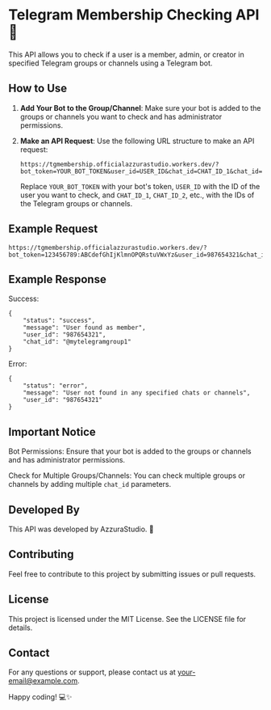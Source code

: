 # Telegram Membership Checking API 🚀

This API allows you to check if a user is a member, admin, or creator in specified Telegram groups or channels using a Telegram bot.

## How to Use

1. **Add Your Bot to the Group/Channel**: Make sure your bot is added to the groups or channels you want to check and has administrator permissions.
2. **Make an API Request**: Use the following URL structure to make an API request:

    ```plaintext
    https://tgmembership.officialazzurastudio.workers.dev/?bot_token=YOUR_BOT_TOKEN&user_id=USER_ID&chat_id=CHAT_ID_1&chat_id=CHAT_ID_2
    ```

    Replace `YOUR_BOT_TOKEN` with your bot's token, `USER_ID` with the ID of the user you want to check, and `CHAT_ID_1`, `CHAT_ID_2`, etc., with the IDs of the Telegram groups or channels.

## Example Request

```plaintext
https://tgmembership.officialazzurastudio.workers.dev/?bot_token=123456789:ABCdefGhIjKlmnOPQRstuVWxYz&user_id=987654321&chat_id=@mytelegramgroup1&chat_id=@mytelegramchannel1&chat_id=@mytelegramgroup2
```

## Example Response

Success:

```plaintext
{
    "status": "success",
    "message": "User found as member",
    "user_id": "987654321",
    "chat_id": "@mytelegramgroup1"
}
```

Error:

```plaintext
{
    "status": "error",
    "message": "User not found in any specified chats or channels",
    "user_id": "987654321"
}
```
## Important Notice

Bot Permissions: Ensure that your bot is added to the groups or channels and has administrator permissions.

Check for Multiple Groups/Channels: You can check multiple groups or channels by adding multiple `chat_id` parameters.

## Developed By
This API was developed by AzzuraStudio. 🎉

## Contributing
Feel free to contribute to this project by submitting issues or pull requests.

## License
This project is licensed under the MIT License. See the LICENSE file for details.

## Contact
For any questions or support, please contact us at your-email@example.com.

Happy coding! 💻✨
